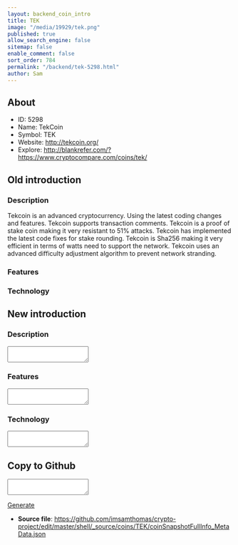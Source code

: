 ```yaml
---
layout: backend_coin_intro
title: TEK
image: "/media/19929/tek.png"
published: true
allow_search_engine: false
sitemap: false
enable_comment: false
sort_order: 784
permalink: "/backend/tek-5298.html"
author: Sam
---
```


## About

- ID: 5298
- Name: TekCoin
- Symbol: TEK
- Website: http://tekcoin.org/
- Explore: http://blankrefer.com/?https://www.cryptocompare.com/coins/tek/


## Old introduction

### Description

<p>Tekcoin is an advanced cryptocurrency. Using the latest coding changes and features. Tekcoin supports transaction comments. Tekcoin is a proof of stake coin making it very resistant to 51% attacks. Tekcoin has implemented the latest code fixes for stake rounding. Tekcoin is Sha256 making it very efficient in terms of watts need to support the network. Tekcoin uses an advanced difficulty adjustment algorithm to prevent network stranding.</p>

### Features


### Technology




## New introduction


### Description
<textarea id="meta_description" name="description"></textarea>

### Features
<textarea id="meta_features" name="features"></textarea>

### Technology
<textarea id="meta_technology" name="technology"></textarea>


## Copy to Github

<textarea id="coinsnapshotfullinfo_metadata"></textarea>

<a href="#gen" onclick="generateMetaDatJson()">Generate</a>

- **Source file**: <a href="https://github.com/imsamthomas/crypto-project/edit/master/shell/_source/coins/TEK/coinSnapshotFullInfo_MetaData.json">https://github.com/imsamthomas/crypto-project/edit/master/shell/_source/coins/TEK/coinSnapshotFullInfo_MetaData.json</a>

